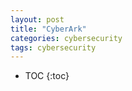 ```yaml
---
layout: post
title: "CyberArk"
categories: cybersecurity
tags: cybersecurity
---
```


* TOC
{:toc}

## 


